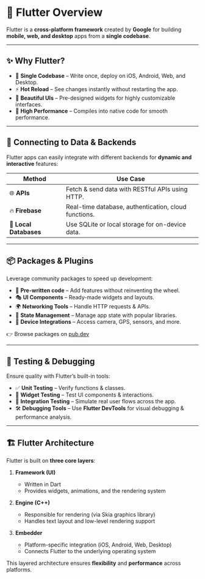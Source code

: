# 🚀 Flutter Overview  

Flutter is a **cross-platform framework** created by **Google** for building **mobile, web, and desktop** apps from a **single codebase**.  

---

## ✨ Why Flutter?  
- 📱 **Single Codebase** – Write once, deploy on iOS, Android, Web, and Desktop.  
- ⚡ **Hot Reload** – See changes instantly without restarting the app.  
- 🎨 **Beautiful UIs** – Pre-designed widgets for highly customizable interfaces.  
- 🚀 **High Performance** – Compiles into native code for smooth performance.  

---

## 🔗 Connecting to Data & Backends  

Flutter apps can easily integrate with different backends for **dynamic and interactive** features:  

| Method | Use Case |
|--------|----------|
| 🌐 **APIs** | Fetch & send data with RESTful APIs using HTTP. |
| 🔥 **Firebase** | Real-time database, authentication, cloud functions. |
| 💾 **Local Databases** | Use SQLite or local storage for on-device data. |

---

## 📦 Packages & Plugins  

Leverage community packages to speed up development:  
- 🧩 **Pre-written code** – Add features without reinventing the wheel.  
- 🎭 **UI Components** – Ready-made widgets and layouts.  
- 🌍 **Networking Tools** – Handle HTTP requests & APIs.  
- 🔄 **State Management** – Manage app state with popular libraries.  
- 📸 **Device Integrations** – Access camera, GPS, sensors, and more.  

👉 Browse packages on [pub.dev](https://pub.dev/)  

---

## 🧪 Testing & Debugging  

Ensure quality with Flutter’s built-in tools:  
- ✅ **Unit Testing** – Verify functions & classes.  
- 🎯 **Widget Testing** – Test UI components & interactions.  
- 🔗 **Integration Testing** – Simulate real user flows across the app.  
- 🛠 **Debugging Tools** – Use **Flutter DevTools** for visual debugging & performance analysis.  

---

## 🏗 Flutter Architecture  

Flutter is built on **three core layers**:  

1. **Framework (UI)**  
   - Written in Dart  
   - Provides widgets, animations, and the rendering system  

2. **Engine (C++)**  
   - Responsible for rendering (via Skia graphics library)  
   - Handles text layout and low-level rendering support  

3. **Embedder**  
   - Platform-specific integration (iOS, Android, Web, Desktop)  
   - Connects Flutter to the underlying operating system  

This layered architecture ensures **flexibility** and **performance** across platforms.  

